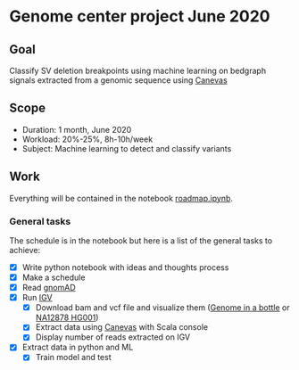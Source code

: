 # Genome center project June 2020

## Goal
Classify SV deletion breakpoints using machine learning on bedgraph signals extracted from a genomic sequence using [Canevas](https://github.com/rick-heig/canevas)

## Scope
- Duration: 1 month, June 2020
- Workload: 20%-25%, 8h-10h/week
- Subject: Machine learning to detect and classify variants

## Work
Everything will be contained in the notebook [roadmap.ipynb](roadmap.ipynb).

### General tasks
The schedule is in the notebook but here is a list of the general tasks to achieve:
- [x] Write python notebook with ideas and thoughts process
- [x] Make a schedule
- [x] Read [gnomAD](https://www.nature.com/articles/s41586-020-2287-8)
- [x] Run [IGV](http://software.broadinstitute.org/software/igv/)
  - [x] Download bam and vcf file and visualize them ([Genome in a bottle](https://www.nist.gov/programs-projects/genome-bottle) or [NA12878 HG001](ftp://ftp-trace.ncbi.nlm.nih.gov/giab/ftp/data/NA12878/NIST_NA12878_HG001_HiSeq_300x/))
  - [x] Extract data using [Canevas](https://github.com/rick-heig/canevas) with Scala console
  - [x] Display number of reads extracted on IGV
- [x] Extract data in python and ML
  - [x] Train model and test
